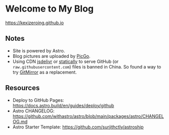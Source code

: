 # Welcome to My Blog
https://kexizeroing.github.io

## Notes
- Site is powered by Astro.
- Blog pictures are uploaded by [PicGo](https://github.com/Molunerfinn/PicGo).
- Using CDN [jsdelivr](https://www.jsdelivr.com) or [statically](https://statically.io) to serve GitHub (or `raw.githubusercontent.com`) files is banned in China. So found a way to try [GitMirror](https://gitmirror.com) as a replacement.

## Resources
- Deploy to GitHub Pages: https://docs.astro.build/en/guides/deploy/github
- Astro CHANGELOG: https://github.com/withastro/astro/blob/main/packages/astro/CHANGELOG.md
- Astro Starter Template: https://github.com/surjithctly/astroship
